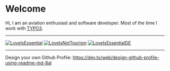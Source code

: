 # Welcome 

Hi, I am an aviation enthusiast and software developer. Most of the time I work with [TYPO3](https://github.com/TYPO3/TYPO3.CMS/).

_________________________________________________________

[![LoveIsEssential](https://img.shields.io/badge/LOVE-love--is--essential--info-%23e64946?style=for-the-badge)](https://loveisessential.info/)
[![LoveIsNotTourism](https://img.shields.io/badge/LOVE-love--is--not--tourism--org-%23e64946?style=for-the-badge)](https://loveisnottourism.org/)
[![LoveIsEssentialDE](https://img.shields.io/badge/LOVE-love--is--essential--de-%23e64946?style=for-the-badge)](https://www.loveisessential.de/)

_________________________________________________________
Design your own Github Profile:
https://dev.to/web/design-github-profile-using-readme-md-8al
